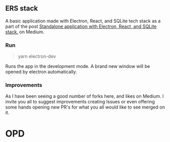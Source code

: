 ## ERS stack

A basic application made with Electron, React, and SQLite tech stack as a part of the post [Standalone application with Electron, React, and SQLite stack.](https://fmacedoo.medium.com/standalone-application-with-electron-react-and-sqlite-stack-9536a8b5a7b9) on Medium.

### Run

> yarn electron-dev

Runs the app in the development mode. A brand new window will be opened by electron automatically.

### Improvements

As I have been seeing a good number of forks here, and likes on Medium. I invite you all to suggest improvements creating Issues or even offering some hands opening new PR's for what you all would like to see merged on it.
# OPD
